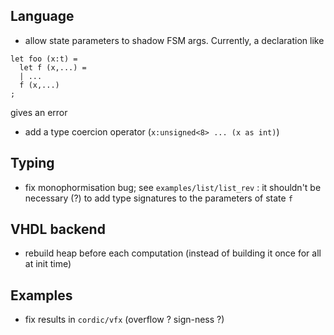 ## Language

- allow state parameters to shadow FSM args. Currently, a declaration like
```
let foo (x:t) = 
  let f (x,...) =
  | ...
  f (x,...)
;
```
gives an error

- add a type coercion operator (`x:unsigned<8> ... (x as int)`)

## Typing

- fix monophormisation bug; see `examples/list/list_rev` : it shouldn't be necessary (?) to add type
  signatures to the parameters of state `f` 

## VHDL backend

- rebuild heap before each computation (instead of building it once for all at init time)

## Examples

- fix results in `cordic/vfx` (overflow ? sign-ness ?)
